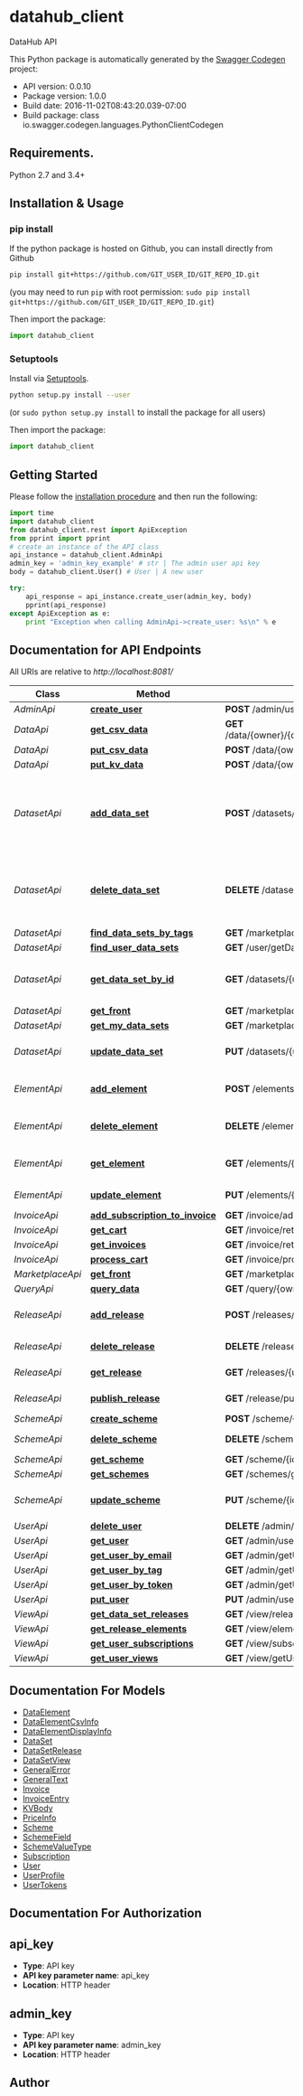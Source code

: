 # datahub_client
DataHub API

This Python package is automatically generated by the [Swagger Codegen](https://github.com/swagger-api/swagger-codegen) project:

- API version: 0.0.10
- Package version: 1.0.0
- Build date: 2016-11-02T08:43:20.039-07:00
- Build package: class io.swagger.codegen.languages.PythonClientCodegen

## Requirements.

Python 2.7 and 3.4+

## Installation & Usage
### pip install

If the python package is hosted on Github, you can install directly from Github

```sh
pip install git+https://github.com/GIT_USER_ID/GIT_REPO_ID.git
```
(you may need to run `pip` with root permission: `sudo pip install git+https://github.com/GIT_USER_ID/GIT_REPO_ID.git`)

Then import the package:
```python
import datahub_client 
```

### Setuptools

Install via [Setuptools](http://pypi.python.org/pypi/setuptools).

```sh
python setup.py install --user
```
(or `sudo python setup.py install` to install the package for all users)

Then import the package:
```python
import datahub_client
```

## Getting Started

Please follow the [installation procedure](#installation--usage) and then run the following:

```python
import time
import datahub_client
from datahub_client.rest import ApiException
from pprint import pprint
# create an instance of the API class
api_instance = datahub_client.AdminApi
admin_key = 'admin_key_example' # str | The admin user api key
body = datahub_client.User() # User | A new user

try:
    api_response = api_instance.create_user(admin_key, body)
    pprint(api_response)
except ApiException as e:
    print "Exception when calling AdminApi->create_user: %s\n" % e

```

## Documentation for API Endpoints

All URIs are relative to *http://localhost:8081/*

Class | Method | HTTP request | Description
------------ | ------------- | ------------- | -------------
*AdminApi* | [**create_user**](docs/AdminApi.md#create_user) | **POST** /admin/user | 
*DataApi* | [**get_csv_data**](docs/DataApi.md#get_csv_data) | **GET** /data/{owner}/{dataset}/{release}/{element}/getCSVBlock | 
*DataApi* | [**put_csv_data**](docs/DataApi.md#put_csv_data) | **POST** /data/{owner}/{dataset}/{release}/{element}/csv | 
*DataApi* | [**put_kv_data**](docs/DataApi.md#put_kv_data) | **POST** /data/{owner}/{dataset}/{release}/{element}/kv | 
*DatasetApi* | [**add_data_set**](docs/DatasetApi.md#add_data_set) | **POST** /datasets/{userId} | Create a new data set, associated with the given user id
*DatasetApi* | [**delete_data_set**](docs/DatasetApi.md#delete_data_set) | **DELETE** /datasets/{userId}/{dataSet} | Remove a data set and all releases and elements
*DatasetApi* | [**find_data_sets_by_tags**](docs/DatasetApi.md#find_data_sets_by_tags) | **GET** /marketplace/getByTag | 
*DatasetApi* | [**find_user_data_sets**](docs/DatasetApi.md#find_user_data_sets) | **GET** /user/getDataSets | 
*DatasetApi* | [**get_data_set_by_id**](docs/DatasetApi.md#get_data_set_by_id) | **GET** /datasets/{userId}/{dataSet} | Find a dataset for a user and a dataset
*DatasetApi* | [**get_front**](docs/DatasetApi.md#get_front) | **GET** /marketplace/getFront | 
*DatasetApi* | [**get_my_data_sets**](docs/DatasetApi.md#get_my_data_sets) | **GET** /marketplace/getMyDataSets | 
*DatasetApi* | [**update_data_set**](docs/DatasetApi.md#update_data_set) | **PUT** /datasets/{userId}/{dataSet} | Update an existing data set.
*ElementApi* | [**add_element**](docs/ElementApi.md#add_element) | **POST** /elements/{userId}/{dataSet}/{release} | Create a new open element
*ElementApi* | [**delete_element**](docs/ElementApi.md#delete_element) | **DELETE** /elements/{userId}/{dataSet}/{release}/{element} | Delete element information
*ElementApi* | [**get_element**](docs/ElementApi.md#get_element) | **GET** /elements/{userId}/{dataSet}/{release}/{element} | Get element information
*ElementApi* | [**update_element**](docs/ElementApi.md#update_element) | **PUT** /elements/{userId}/{dataSet}/{release}/{element} | Updates an element
*InvoiceApi* | [**add_subscription_to_invoice**](docs/InvoiceApi.md#add_subscription_to_invoice) | **GET** /invoice/addSubscription/{owner}/{dataset} | 
*InvoiceApi* | [**get_cart**](docs/InvoiceApi.md#get_cart) | **GET** /invoice/retrieveCurrent | 
*InvoiceApi* | [**get_invoices**](docs/InvoiceApi.md#get_invoices) | **GET** /invoice/retrieve | 
*InvoiceApi* | [**process_cart**](docs/InvoiceApi.md#process_cart) | **GET** /invoice/processCurrent | 
*MarketplaceApi* | [**get_front**](docs/MarketplaceApi.md#get_front) | **GET** /marketplace/getFront | 
*QueryApi* | [**query_data**](docs/QueryApi.md#query_data) | **GET** /query/{owner}/{dataset}/{release}/{element} | 
*ReleaseApi* | [**add_release**](docs/ReleaseApi.md#add_release) | **POST** /releases/{userId}/{dataSet} | Create a new open release
*ReleaseApi* | [**delete_release**](docs/ReleaseApi.md#delete_release) | **DELETE** /releases/{userId}/{dataSet}/{release} | Get release information
*ReleaseApi* | [**get_release**](docs/ReleaseApi.md#get_release) | **GET** /releases/{userId}/{dataSet}/{release} | Get release information
*ReleaseApi* | [**publish_release**](docs/ReleaseApi.md#publish_release) | **GET** /release/publish/{userId}/{dataSet}/{release} | Publish a release
*SchemeApi* | [**create_scheme**](docs/SchemeApi.md#create_scheme) | **POST** /scheme/{id} | 
*SchemeApi* | [**delete_scheme**](docs/SchemeApi.md#delete_scheme) | **DELETE** /scheme/{id} | Remove a scheme
*SchemeApi* | [**get_scheme**](docs/SchemeApi.md#get_scheme) | **GET** /scheme/{id} | 
*SchemeApi* | [**get_schemes**](docs/SchemeApi.md#get_schemes) | **GET** /schemes/get | 
*SchemeApi* | [**update_scheme**](docs/SchemeApi.md#update_scheme) | **PUT** /scheme/{id} | Update an existing scheme.
*UserApi* | [**delete_user**](docs/UserApi.md#delete_user) | **DELETE** /admin/user/{userId} | 
*UserApi* | [**get_user**](docs/UserApi.md#get_user) | **GET** /admin/user/{userId} | 
*UserApi* | [**get_user_by_email**](docs/UserApi.md#get_user_by_email) | **GET** /admin/getUserByEmail | 
*UserApi* | [**get_user_by_tag**](docs/UserApi.md#get_user_by_tag) | **GET** /admin/getUserByTag | 
*UserApi* | [**get_user_by_token**](docs/UserApi.md#get_user_by_token) | **GET** /admin/getUserByToken | 
*UserApi* | [**put_user**](docs/UserApi.md#put_user) | **PUT** /admin/user/{userId} | 
*ViewApi* | [**get_data_set_releases**](docs/ViewApi.md#get_data_set_releases) | **GET** /view/releases/{userId}/{dataset} | 
*ViewApi* | [**get_release_elements**](docs/ViewApi.md#get_release_elements) | **GET** /view/elements/{userId}/{dataset}/{release} | 
*ViewApi* | [**get_user_subscriptions**](docs/ViewApi.md#get_user_subscriptions) | **GET** /view/subscriptions | 
*ViewApi* | [**get_user_views**](docs/ViewApi.md#get_user_views) | **GET** /view/getUserViews | 


## Documentation For Models

 - [DataElement](docs/DataElement.md)
 - [DataElementCsvInfo](docs/DataElementCsvInfo.md)
 - [DataElementDisplayInfo](docs/DataElementDisplayInfo.md)
 - [DataSet](docs/DataSet.md)
 - [DataSetRelease](docs/DataSetRelease.md)
 - [DataSetView](docs/DataSetView.md)
 - [GeneralError](docs/GeneralError.md)
 - [GeneralText](docs/GeneralText.md)
 - [Invoice](docs/Invoice.md)
 - [InvoiceEntry](docs/InvoiceEntry.md)
 - [KVBody](docs/KVBody.md)
 - [PriceInfo](docs/PriceInfo.md)
 - [Scheme](docs/Scheme.md)
 - [SchemeField](docs/SchemeField.md)
 - [SchemeValueType](docs/SchemeValueType.md)
 - [Subscription](docs/Subscription.md)
 - [User](docs/User.md)
 - [UserProfile](docs/UserProfile.md)
 - [UserTokens](docs/UserTokens.md)


## Documentation For Authorization


## api_key

- **Type**: API key
- **API key parameter name**: api_key
- **Location**: HTTP header

## admin_key

- **Type**: API key
- **API key parameter name**: admin_key
- **Location**: HTTP header


## Author



